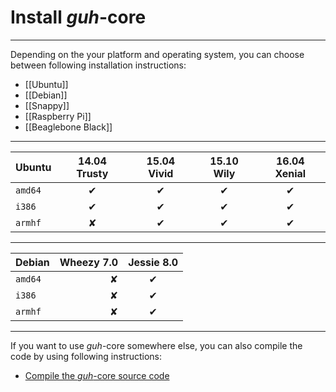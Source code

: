 # Install *guh*-core
--------------------------------------------

Depending on the your platform and operating system, you can choose between following installation instructions:

* [[Ubuntu]]
* [[Debian]]
* [[Snappy]]
* [[Raspberry Pi]]
* [[Beaglebone Black]]

-----------------------------------------------------------------------------------------
| Ubuntu     | 14.04 Trusty | 15.04 Vivid  | 15.10 Wily   | 16.04 Xenial |
|:-----------|:------------:|:------------:|:------------:|:------------:|
| `amd64`    |       ✔      |       ✔      |       ✔      |       ✔      |
| `i386`     |       ✔      |       ✔      |       ✔      |       ✔      |
| `armhf`    |       ✘      |       ✔      |       ✔      |       ✔      |


--------------------------------------------
| Debian     |  Wheezy 7.0  |  Jessie 8.0  |
|:-----------|-------------:|:------------:|
| `amd64`    |       ✘      |       ✔      |
| `i386`     |       ✘      |       ✔      |
| `armhf`    |       ✘      |       ✔      |
--------------------------------------------

If you want to use *guh*-core somewhere else, you can also compile the code by using following instructions:

* [Compile the *guh*-core source code](https://github.com/guh/guh/wiki/Compile-guh)
